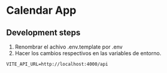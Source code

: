 
# Calendar App

## Development steps

1. Renombrar el achivo .env.template por .env
2. Hacer los cambios respectivos en las variables de entorno.

```
VITE_API_URL=http://localhost:4000/api


```
